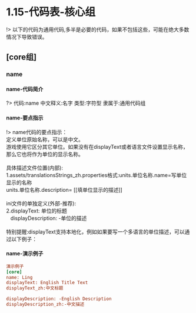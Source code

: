 
# 1.15-代码表-核心组

!> 以下的代码为通用代码,多半是必要的代码，如果不包括这些，可能在绝大多数情况下导致错误。

## [core组]
### name
#### name-代码简介
?> 代码:name 中文释义:名字 类型:字符型 隶属于:通用代码组
#### name-要点指示
!> name代码的要点指示：  
定义单位原始名称，可以是中文。  
游戏使用它区分其它单位。如果没有在displayText或者语言文件设置显示名称，那么它也将作为单位的显示名称。  
<br>
具体描述文件位置(内部):    
1.assets/translationsStrings_zh.properties格式:units.单位名称.name=写单位显示的名称  
units.单位名称.description= [[填单位显示的描述]]   
<br>
ini文件的单独定义(外部-推荐):  
2.displayText: 单位的标题  
&nbsp;&nbsp;&nbsp;displayDescription: -单位的描述  
<br>
特别提醒:displayText支持本地化，例如如果要写一个多语言的单位描述，可以通过以下例子：

#### name-演示例子

```ini
演示例子
[core]
name: Ling
displayText: English Title Text
displayText_zh:中文标题

displayDescription: -English Description
displayDescription_zh:-中文描述

```

